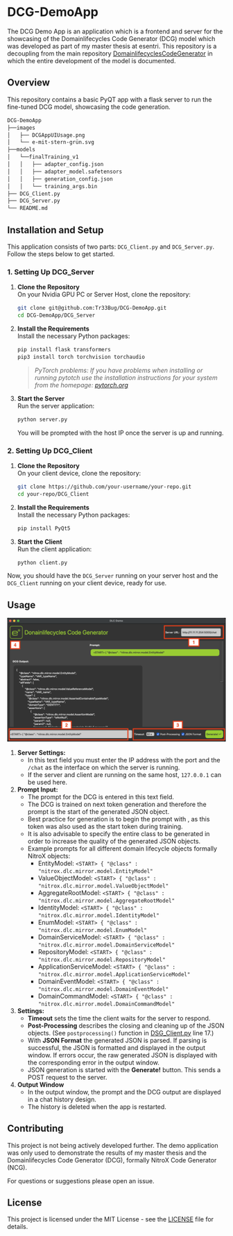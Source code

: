 # DCG-DemoApp
The DCG Demo App is an application which is a frontend and server for the showcasing of the Domainlifecycles Code Generator (DCG) model which was developed as part of my master thesis at esentri. 
This repository is a decoupling from the main repository [DomainlifecyclesCodeGenerator](https://github.com/Tr33Bug/DomainlifecyclesCodeGenerator) in which the entire development of the model is documented. 

## Overview
This repository contains a basic PyQT app with a flask server to run the fine-tuned DCG model, showcasing the code generation.

```bash
DCG-DemoApp
├──images
│   ├── DCGAppUIUsage.png
│   └── e-mit-stern-grün.svg
├──models
│   └──finalTraining_v1
│   │   ├── adapter_config.json
│   │   ├── adapter_model.safetensors
│   │   ├── generation_config.json
│   │   └── training_args.bin
├── DCG_Client.py
├── DCG_Server.py
└── README.md
```

## Installation and Setup

This application consists of two parts: `DCG_Client.py` and `DCG_Server.py`. Follow the steps below to get started.

### 1. Setting Up DCG_Server

1. **Clone the Repository**  
   On your Nvidia GPU PC or Server Host, clone the repository:
   ```bash
   git clone git@github.com:Tr33Bug/DCG-DemoApp.git
   cd DCG-DemoApp/DCG_Server
   ```

2. **Install the Requirements**  
   Install the necessary Python packages:
   ```bash
   pip install flask transformers
   pip3 install torch torchvision torchaudio

   ```
   >*PyTorch problems: If you have problems when installing or running pytotch use the installation instructions for your system from the homepage: [pytorch.org](https://pytorch.org/)*

3. **Start the Server**  
   Run the server application:
   ```bash
   python server.py
   ```
   You will be prompted with the host IP once the server is up and running.

### 2. Setting Up DCG_Client

1. **Clone the Repository**  
   On your client device, clone the repository:
   ```bash
   git clone https://github.com/your-username/your-repo.git
   cd your-repo/DCG_Client
   ```

2. **Install the Requirements**  
   Install the necessary Python packages:
   ```bash
   pip install PyQt5
   ```

3. **Start the Client**  
   Run the client application:
   ```bash
   python client.py
   ```

Now, you should have the `DCG_Server` running on your server host and the `DCG_Client` running on your client device, ready for use.


## Usage
![UI-WithAnnotations](images/DCGAppUIUsage.png)

1. **Server Settings:**
    - In this text field you must enter the IP address with the port and the `/chat` as the interface on which the server is running. 
    - If the server and client are running on the same host, `127.0.0.1` can be used here. 
2. **Prompt Input:**
    - The prompt for the DCG is entered in this text field. 
    - The DCG is trained on next token generation and therefore the prompt is the start of the generated JSON object. 
    - Best practice for generation is to begin the prompt with <START>, as this token was also used as the start token during training. 
    - It is also advisable to specify the entire class to be generated in order to increase the quality of the generated JSON objects. 
    - Example prompts for all different domain lifecycle objects formally NitroX objects:
        - EntityModel: `<START> { "@class" : "nitrox.dlc.mirror.model.EntityModel"`
        - ValueObjectModel: `<START> { "@class" : "nitrox.dlc.mirror.model.ValueObjectModel"`
        - AggregateRootModel: `<START> { "@class" : "nitrox.dlc.mirror.model.AggregateRootModel"`
        - IdentityModel: `<START> { "@class" : "nitrox.dlc.mirror.model.IdentityModel"`
        - EnumModel: `<START> { "@class" : "nitrox.dlc.mirror.model.EnumModel"`
        - DomainServiceModel: `<START> { "@class" : "nitrox.dlc.mirror.model.DomainServiceModel"`
        - RepositoryModel: `<START> { "@class" : "nitrox.dlc.mirror.model.RepositoryModel"`
        - ApplicationServiceModel: `<START> { "@class" : "nitrox.dlc.mirror.model.ApplicationServiceModel"`
        - DomainEventModel: `<START> { "@class" : "nitrox.dlc.mirror.model.DomainEventModel"`
        - DomainCommandModel: `<START> { "@class" : "nitrox.dlc.mirror.model.DomainCommandModel"`
3. **Settings:**
    - **Timeout** sets the time the client waits for the server to respond. 
    - **Post-Processing** describes the closing and cleaning up of the JSON objects. (See `postprocessing()` function in [DSG_Client.py](DSG_Client.py) line 17.)
    - With **JSON Format** the generated JSON is parsed. If parsing is successful, the JSON is formatted and displayed in the output window. If errors occur, the raw generated JSON is displayed with the corresponding error in the output window. 
    - JSON generation is started with the **Generate!** button. This sends a POST request to the server. 
4. **Output Window**
    - In the output window, the prompt and the DCG output are displayed in a chat history design. 
    - The history is deleted when the app is restarted. 

## Contributing
This project is not being actively developed further. The demo application was only used to demonstrate the results of my master thesis and the Domainlifecycles Code Generator (DCG), formally NitroX Code Generator (NCG).

For questions or suggestions please open an issue.

## License
This project is licensed under the MIT License - see the [LICENSE](LICENSE) file for details.